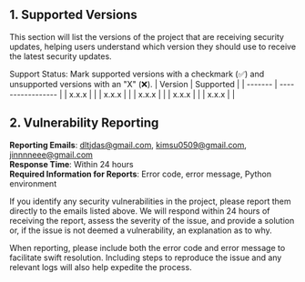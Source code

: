 ## 1. Supported Versions
This section will list the versions of the project that are receiving security updates, helping users understand which version they should use to receive the latest security updates.

Support Status: Mark supported versions with a checkmark (✅) and unsupported versions with an "X" (❌).
| Version | Supported         |
| ------- | ----------------- |
|  x.x.x  |                   |
|  x.x.x  |                   |
|  x.x.x  |                   |
|  x.x.x  |                   |
|  x.x.x  |                   |

## 2. Vulnerability Reporting

**Reporting Emails**: dltjdas@gmail.com, kimsu0509@gmail.com, jinnnneee@gmail.com      
**Response Time**: Within 24 hours      
**Required Information for Reports**: Error code, error message, Python environment      

If you identify any security vulnerabilities in the project, please report them directly to the emails listed above. We will respond within 24 hours of receiving the report, assess the severity of the issue, and provide a solution or, if the issue is not deemed a vulnerability, an explanation as to why.

When reporting, please include both the error code and error message to facilitate swift resolution. Including steps to reproduce the issue and any relevant logs will also help expedite the process.
